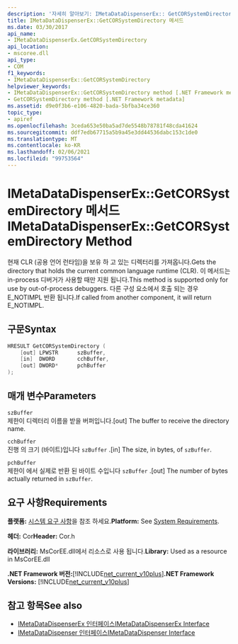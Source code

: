 ```yaml
---
description: '자세히 알아보기: IMetaDataDispenserEx:: GetCORSystemDirectory 메서드'
title: IMetaDataDispenserEx::GetCORSystemDirectory 메서드
ms.date: 03/30/2017
api_name:
- IMetaDataDispenserEx.GetCORSystemDirectory
api_location:
- mscoree.dll
api_type:
- COM
f1_keywords:
- IMetaDataDispenserEx::GetCORSystemDirectory
helpviewer_keywords:
- IMetaDataDispenserEx::GetCORSystemDirectory method [.NET Framework metadata]
- GetCORSystemDirectory method [.NET Framework metadata]
ms.assetid: d9e0f3b6-e106-4820-bada-5bfba34ce360
topic_type:
- apiref
ms.openlocfilehash: 3ceda653e50ba5ad7de5548b78781f48cda41624
ms.sourcegitcommit: ddf7edb67715a5b9a45e3dd44536dabc153c1de0
ms.translationtype: MT
ms.contentlocale: ko-KR
ms.lasthandoff: 02/06/2021
ms.locfileid: "99753564"
---
```

# <a name="imetadatadispenserexgetcorsystemdirectory-method"></a><span data-ttu-id="1309f-103">IMetaDataDispenserEx::GetCORSystemDirectory 메서드</span><span class="sxs-lookup"><span data-stu-id="1309f-103">IMetaDataDispenserEx::GetCORSystemDirectory Method</span></span>

<span data-ttu-id="1309f-104">현재 CLR (공용 언어 런타임)을 보유 하 고 있는 디렉터리를 가져옵니다.</span><span class="sxs-lookup"><span data-stu-id="1309f-104">Gets the directory that holds the current common language runtime (CLR).</span></span> <span data-ttu-id="1309f-105">이 메서드는 in-process 디버거가 사용할 때만 지원 됩니다.</span><span class="sxs-lookup"><span data-stu-id="1309f-105">This method is supported only for use by out-of-process debuggers.</span></span> <span data-ttu-id="1309f-106">다른 구성 요소에서 호출 되는 경우 E_NOTIMPL 반환 됩니다.</span><span class="sxs-lookup"><span data-stu-id="1309f-106">If called from another component, it will return E_NOTIMPL.</span></span>  
  
## <a name="syntax"></a><span data-ttu-id="1309f-107">구문</span><span class="sxs-lookup"><span data-stu-id="1309f-107">Syntax</span></span>  
  
```cpp  
HRESULT GetCORSystemDirectory (  
    [out] LPWSTR      szBuffer,
    [in]  DWORD       cchBuffer,
    [out] DWORD*      pchBuffer  
);  
```  
  
## <a name="parameters"></a><span data-ttu-id="1309f-108">매개 변수</span><span class="sxs-lookup"><span data-stu-id="1309f-108">Parameters</span></span>  

 `szBuffer`  
 <span data-ttu-id="1309f-109">제한이 디렉터리 이름을 받을 버퍼입니다.</span><span class="sxs-lookup"><span data-stu-id="1309f-109">[out] The buffer to receive the directory name.</span></span>  
  
 `cchBuffer`  
 <span data-ttu-id="1309f-110">진행 의 크기 (바이트)입니다 `szBuffer` .</span><span class="sxs-lookup"><span data-stu-id="1309f-110">[in] The size, in bytes, of `szBuffer`.</span></span>  
  
 `pchBuffer`  
 <span data-ttu-id="1309f-111">제한이 에서 실제로 반환 된 바이트 수입니다 `szBuffer` .</span><span class="sxs-lookup"><span data-stu-id="1309f-111">[out] The number of bytes actually returned in `szBuffer`.</span></span>  
  
## <a name="requirements"></a><span data-ttu-id="1309f-112">요구 사항</span><span class="sxs-lookup"><span data-stu-id="1309f-112">Requirements</span></span>  

 <span data-ttu-id="1309f-113">**플랫폼:** [시스템 요구 사항](../../get-started/system-requirements.md)을 참조 하세요.</span><span class="sxs-lookup"><span data-stu-id="1309f-113">**Platform:** See [System Requirements](../../get-started/system-requirements.md).</span></span>  
  
 <span data-ttu-id="1309f-114">**헤더:** Cor</span><span class="sxs-lookup"><span data-stu-id="1309f-114">**Header:** Cor.h</span></span>  
  
 <span data-ttu-id="1309f-115">**라이브러리:** MsCorEE.dll에서 리소스로 사용 됩니다.</span><span class="sxs-lookup"><span data-stu-id="1309f-115">**Library:** Used as a resource in MsCorEE.dll</span></span>  
  
 <span data-ttu-id="1309f-116">**.NET Framework 버전:**[!INCLUDE[net_current_v10plus](../../../../includes/net-current-v10plus-md.md)]</span><span class="sxs-lookup"><span data-stu-id="1309f-116">**.NET Framework Versions:** [!INCLUDE[net_current_v10plus](../../../../includes/net-current-v10plus-md.md)]</span></span>  
  
## <a name="see-also"></a><span data-ttu-id="1309f-117">참고 항목</span><span class="sxs-lookup"><span data-stu-id="1309f-117">See also</span></span>

- [<span data-ttu-id="1309f-118">IMetaDataDispenserEx 인터페이스</span><span class="sxs-lookup"><span data-stu-id="1309f-118">IMetaDataDispenserEx Interface</span></span>](imetadatadispenserex-interface.md)
- [<span data-ttu-id="1309f-119">IMetaDataDispenser 인터페이스</span><span class="sxs-lookup"><span data-stu-id="1309f-119">IMetaDataDispenser Interface</span></span>](imetadatadispenser-interface.md)
